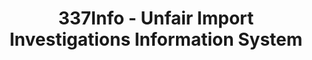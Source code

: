 ---
layout: default
bigquery: https://console.cloud.google.com/bigquery?p=patents-public-data&d=usitc_investigations&page=dataset&project=sheets-management-319211
citation: US International Trade Commission 337Info Unfair Import Investigations Information
  System
contributors: US International Trade Comission
cost: None
description: US International Trade Commission 337Info Unfair Import Investigations
  Information System contains data on investigations done under Section 337. Section
  337 declares the infringement of certain statutory intellectual property rights
  and other forms of unfair competition in import trade to be unlawful practices.
  Most Section 337 investigations involve allegations of patent or registered trademark
  infringement.
documentation: FAQ and tutorial available on the site
last_edit: 04/09/2022, 11:21:37
location: https://pubapps2.usitc.gov/337external/
maintained_by: US International Trade Comission
schema_fields:
- dateComplaintFiled
- endDateMarkmanHearing
- docketNo
- startDateMarkmanHearing
- aljAssigned
- ouiiParticipation
- issueDateOtherNonFinal
- trademarkNumbers
- internalRemand
- actualStartDateEvidHear
- ouiiAttorney
- markmanHearing
- copyrightNumbers
- patentNumbers
- complainant
- patentNumber
- actualEndDateEvidHear
- respondent
- teoIdIssueDate
- currentStatus
- invUnfairAct
- id
- htsNumbers
- scheduledStartDateEvidHear
- investigationNo
- gcAttorney
- dateCreated
- finalDetViolation
- teoProceedingInvolved
- title
- finalIdOnViolationDue
- targetDate
- publication_number
- investigationType
- dateOfPublicationFrNotice
- investigationTermDate
- teoReliefGranted
- currentActiveALJ
- lastUpdated
- finalDetNoViolation
- cafcAppeals
- teoIdDueDate
- scheduledEndDateEvidHear
- finalIdOnViolationIssue
shortname: unfair_import_investigations
tags:
- import
- legal
- trade
timeframe: 2008-2021 (prior to 2008 downloadable as a JSON file)
title: 337Info - Unfair Import Investigations Information System
uuid: 2721f5ec-e599-4890-9265-9706719fc71e
---